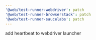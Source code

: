 ```yaml
---
'@web/test-runner-webdriver': patch
'@web/test-runner-browserstack': patch
'@web/test-runner-saucelabs': patch
---
```


add heartbeat to webdriver launcher
